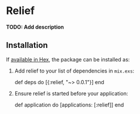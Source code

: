 # Relief

**TODO: Add description**

## Installation

If [available in Hex](https://hex.pm/docs/publish), the package can be installed as:

  1. Add relief to your list of dependencies in `mix.exs`:

        def deps do
          [{:relief, "~> 0.0.1"}]
        end

  2. Ensure relief is started before your application:

        def application do
          [applications: [:relief]]
        end
